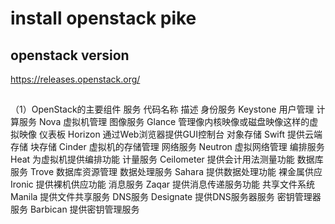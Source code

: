 # install openstack pike 

## openstack version

https://releases.openstack.org/

## 
（1）OpenStack的主要组件
服务	代码名称	描述
身份服务	Keystone	用户管理
计算服务	Nova	虚拟机管理
图像服务	Glance	管理像内核映像或磁盘映像这样的虚拟映像
仪表板	Horizon		通过Web浏览器提供GUI控制台
对象存储	Swift	提供云端存储
块存储	Cinder	虚拟机的存储管理
网络服务	Neutron	虚拟网络管理
编排服务	Heat	为虚拟机提供编排功能
计量服务	Ceilometer	提供会计用法测量功能
数据库服务	Trove	数据库资源管理
数据处理服务	Sahara	提供数据处理功能
裸金属供应	Ironic	提供裸机供应功能
消息服务	Zaqar	提供消息传递服务功能
共享文件系统	Manila	提供文件共享服务
DNS服务	Designate	提供DNS服务器服务
密钥管理器服务	Barbican	提供密钥管理服务
